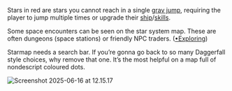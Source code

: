Stars in red are stars you cannot reach in a single [grav jump](Travelling.md), requiring the player to jump multiple times or upgrade their [ship](Ship_Building.md)/[skills](Progression.md).

Some space encounters can be seen on the star system map. These are often dungeons (space stations) or friendly NPC traders. ([•Exploring](•Exploring.md))

Starmap needs a search bar. If you’re gonna go back to so many Daggerfall style choices, why remove that one. It’s the most helpful on a map full of nondescript coloured dots.

![Screenshot 2025-06-16 at 12.15.17](Screenshot%202025-06-16%20at%2012.15.17.png)